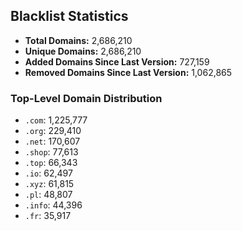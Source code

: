 ## Blacklist Statistics

- **Total Domains:** 2,686,210
- **Unique Domains:** 2,686,210
- **Added Domains Since Last Version:** 727,159
- **Removed Domains Since Last Version:** 1,062,865

### Top-Level Domain Distribution

-  `.com`: 1,225,777
-  `.org`: 229,410
-  `.net`: 170,607
-  `.shop`: 77,613
-  `.top`: 66,343
-  `.io`: 62,497
-  `.xyz`: 61,815
-  `.pl`: 48,807
-  `.info`: 44,396
-  `.fr`: 35,917
